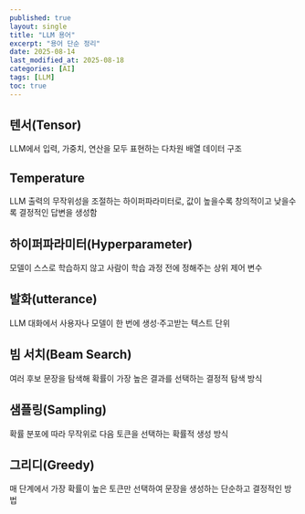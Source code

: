 ```yaml
---
published: true
layout: single
title: "LLM 용어"
excerpt: "용어 단순 정리"
date: 2025-08-14
last_modified_at: 2025-08-18
categories: [AI]
tags: [LLM]
toc: true
---
```


## 텐서(Tensor)
LLM에서 입력, 가중치, 연산을 모두 표현하는 다차원 배열 데이터 구조

## Temperature
LLM 출력의 무작위성을 조절하는 하이퍼파라미터로, 값이 높을수록 창의적이고 낮을수록 결정적인 답변을 생성함

## 하이퍼파라미터(Hyperparameter)
모델이 스스로 학습하지 않고 사람이 학습 과정 전에 정해주는 상위 제어 변수

## 발화(utterance)
LLM 대화에서 사용자나 모델이 한 번에 생성·주고받는 텍스트 단위

## 빔 서치(Beam Search)
여러 후보 문장을 탐색해 확률이 가장 높은 결과를 선택하는 결정적 탐색 방식

## 샘플링(Sampling)
확률 분포에 따라 무작위로 다음 토큰을 선택하는 확률적 생성 방식

## 그리디(Greedy)
매 단계에서 가장 확률이 높은 토큰만 선택하여 문장을 생성하는 단순하고 결정적인 방법


